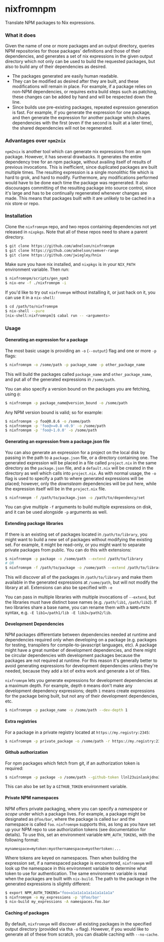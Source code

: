 # nixfromnpm

Translate NPM packages to Nix expressions.

### What it does

Given the name of one or more packages and an output directory, queries NPM repositories for those packages' definitions and those of their dependencies, and generates a set of nix expressions in the given output directory which not only can be used to build the requested packages, but also to build any of their dependencies as desired.

* The packages generated are easily human readable.
* They can be modified as desired after they are built, and these modifications will remain in place. For example, if a package relies on non-NPM dependencies, or requires extra build steps such as patching, these changes can be added by hand and will be respected down the line.
* Since builds use pre-existing packages, repeated expression generation is fast. For example, if you generate the expression for one package, and then generate the expression for another package which shares dependencies with the first (even if the second is built at a later time), the shared dependencies will not be regenerated.

### Advantages over `npm2nix`

`npm2nix` is another tool which can generate nix expressions from an npm package. However, it has several drawbacks. It generates the entire dependency tree for an npm package, without availing itself of results of previous invocations. This is inefficient, since duplicated packages are built multiple times. The resulting expression is a single monolithic file which is hard to grok, and hard to modify. Furthermore, any modifications performed would have to be done each time the package was regenerated. It also discourages committing of the resulting package into source control, since it's large and has to be continually regenerated whenever changes are made. This means that packages built with it are unlikely to be cached in a nix store or repo.

### Installation

Clone the `nixfromnpm` repo, and two repos containing dependencies not yet released in `nixpkgs`. Note that all of these repos need to share a parent directory.

```bash
$ git clone https://github.com/adnelson/nixfromnpm
$ git clone https://github.com/adnelson/semver-range
$ git clone https://github.com/jwiegley/hnix
```

Make sure you have nix installed, and `nixpkgs` is in your `NIX_PATH` environment variable. Then run:

```bash
$ nixfromnpm/scripts/gen_npm3
$ nix-env -f ./nixfromnpm -i
```

If you'd like to try out `nixfromnpm` without installing it, or just hack on it, you can use it in a `nix-shell`:

```bash
$ cd /path/to/nixfromnpm
$ nix-shell --pure
[nix-shell:nixfromnpm]$ cabal run -- <arguments>
```

### Usage

#### Generating an expression for a package

The most basic usage is providing an `-o` (`--output`) flag and one or more `-p` flags:

```bash
$ nixfromnpm -o /some/path -p package_name -p other_package_name
```

This will build the packages called `package_name` and `other_package_name`, and put all of the generated expressions in `/some/path`.

You can also specify a version bound on the packages you are fetching, using `@`:

```bash
$ nixfromnpm -p package_name@version_bound -o /some/path
```

Any NPM version bound is valid; so for example:

```bash
$ nixfromnpm -p foo@0.8.6 -o /some/path
$ nixfromnpm -p 'foo@>=0.8 <0.9' -o /some/path
$ nixfromnpm -p 'foo@~1.0.0' -o /some/path
```

#### Generating an expression from a package.json file

You can also generate an expression for a project on the local disk by passing in the path to a `package.json` file, or a directory containing one. The generated expression will be placed in a file called `project.nix` in the same directory as the `package.json` file, and a `default.nix` will be created in the directory as well which calls into `project.nix`. As with normal usage, the `-o` flag is used to specify a path to where generated expressions will be placed; however, only the *downsteam* dependencies will be put here, while the expression itself will be in the `project.nix` file.

```bash
$ nixfromnpm -f /path/to/package.json -o /path/to/dependency/set
```

You can give multiple `-f` arguments to build multiple expressions on disk, and it can be used alongside `-p` arguments as well.

#### Extending package libraries

If there is an existing set of packages located in `/path/to/library`, you might want to build a new set of packages without modifying the existing set. For example, it might be read-only, or you might want to separate private packages from public. You can do this with extensions:


```bash
$ nixfromnpm -p package -o /some/path --extend /path/to/library
# OR
$ nixfromnpm -f /path/to/package -o /some/path --extend /path/to/library
```

This will discover all of the packages in `/path/to/library` and make them available in the generated expressions at `/some/path`, but will not modify the library at all. Extensions can also be specified with `-e`

You can pass in multiple libraries with multiple invocations of `--extend`, but the libraries must have distinct base names (e.g. `/path/lib1`, `/path/lib2`). If two libraries share a base name, you can rename them with a `NAME=PATH` syntax, e.g. `-E lib1=/path1/lib -E lib2=/path2/lib`.

#### Development Dependencies

NPM packages differentiate between dependencies needed at runtime and dependencies required only when developing on a package (e.g. packages for testing, transpilers for compile-to-javascript languages, etc). A package might have a great number of development dependencies, and there might be circular dependencies with development packages because the packages are not required at runtime. For this reason it's generally better to avoid generating expressions for development dependencies unless they're needed, because they add a lot of extra work and generate a lot of files.

`nixfromnpm` lets you generate expressions for development dependencies at a maximum depth. For example, depth `0` means don't make any development dependency expressions; depth `1` means create expressions for the package being built, but not any of their development dependencies, etc.

```bash
$ nixfromnpm -p package_name -o /some/path --dev-depth 1
```

#### Extra registries

For a package in a private registry located at `https://my.registry:2345`:

```bash
$ nixfromnpm -p private_package -o /some/path -r https://my.registry:2345
```

#### Github authorization

For npm packages which fetch from git, if an authorization token is required:

```bash
$ nixfromnpm -p package -o /some/path --github-token llnl23uinlaskjdno34nedhoaidjn5o48wugn
```

This can also be set by a `GITHUB_TOKEN` environment variable.

#### Private NPM namespaces

NPM offers private packaging, where you can specify a *namespace* or
*scope* under which a package lives. For example, a package might be
designated as `@foo/bar`, where the package is called `bar` and the
namespace is called `foo`. `nixfromnpm` supports this, as long as you
have set up your NPM repo to use authorization tokens (see
documentation for details). To use this, set an environment variable
`NPM_AUTH_TOKENS`, with the following format:

```
mynamespace=mytoken:myothernamespace=myothertoken:...
```

Where tokens are keyed on namespaces. Then when building the
expression set, if a namespaced package is encountered, `nixfromnpm`
will look up the namespace in this environment variable to determine
what token to use for authentication. The same environment variable is
read when the packages are built with `nix-build`. The path to the
package in the generated expressions is slightly different:

```bash
$ export NPM_AUTH_TOKENS="foo=a1a1a1a1a1a1a1a1a1a"
$ nixfromnpm -o my_expressions -p '@foo/bar'
$ nix-build my_expressions -A namespaces.foo.bar
```

#### Caching of packages

By default, `nixfromnpm` will discover all existing packages in the specified output directory (provided via tha `-o` flag). However, if you would like to generate all of these from scratch, you can disable caching with `--no-cache`.
